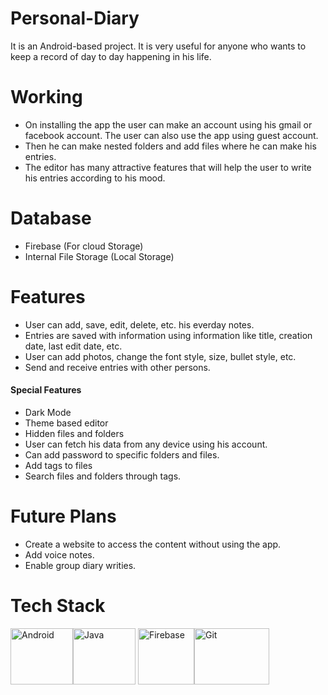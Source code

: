 # Personal-Diary
It is an Android-based project. It is very useful for anyone who wants to keep a record of day to day happening in his life.

# Working
- On installing the app the user can make an account using his gmail or facebook account. The user can also use the app using guest account.
- Then he can make nested folders and add files where he can make his entries.
- The editor has many attractive features that will help the user to write his entries according to his mood.

# Database
- Firebase (For cloud Storage)
- Internal File Storage (Local Storage)

# Features
- User can add, save, edit, delete, etc. his everday notes.
- Entries are saved with information using information like title, creation date, last edit date, etc.
- User can add photos, change the font style, size, bullet style, etc.
- Send and receive entries with other persons.
#### Special Features
 - Dark Mode
 - Theme based editor
 - Hidden files and folders
 - User can fetch his data from any device using his account.
 - Can add password to specific folders and files.
 - Add tags to files
 - Search files and folders through tags.

# Future Plans
 - Create a website to access the content without using the app.
 - Add voice notes.
 - Enable group diary writies.
 
# Tech Stack
<img src="https://www.vectorlogo.zone/logos/android/android-ar21.svg" alt="Android" width="100" height="90"/><img src="https://www.vectorlogo.zone/logos/java/java-ar21.svg" alt="Java" width="100" height="90"/> </a><img src="https://www.vectorlogo.zone/logos/firebase/firebase-icon.svg" alt="Firebase" width="90" height="90"/><img src="https://www.vectorlogo.zone/logos/git-scm/git-scm-ar21.svg" alt="Git" width="120" height="90"/>
